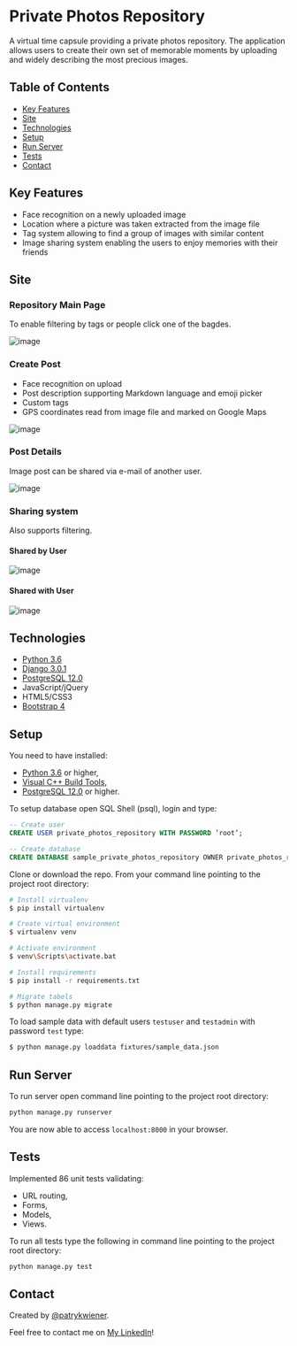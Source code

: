 # Private Photos Repository
A virtual time capsule providing a private photos repository. The application allows users to create their own set of memorable moments by uploading and widely describing the most precious images.

## Table of Contents
* [Key Features](#key-features)
* [Site](#site)
* [Technologies](#technologies)
* [Setup](#setup)
* [Run Server](#run-server)
* [Tests](#tests)
* [Contact](#contact)

## Key Features
* Face recognition on a newly uploaded image
* Location where a picture was taken extracted from the image file
* Tag system allowing to find a group of images with similar content
* Image sharing system enabling the users to enjoy memories with their friends

## Site
### Repository Main Page
To enable filtering by tags or people click one of the bagdes.

![image](https://user-images.githubusercontent.com/22658583/72931381-064ab180-3d5e-11ea-85c3-14593999179e.png)

### Create Post
* Face recognition on upload
* Post description supporting Markdown language and emoji picker
* Custom tags
* GPS coordinates read from image file and marked on Google Maps

![image](https://user-images.githubusercontent.com/22658583/72933827-d0f49280-3d62-11ea-9785-67a4ef3f2b72.png)

### Post Details
Image post can be shared via e-mail of another user.

![image](https://user-images.githubusercontent.com/22658583/72933663-74917300-3d62-11ea-9920-82b948f5ea07.png)

### Sharing system
Also supports filtering.

#### Shared by User

![image](https://user-images.githubusercontent.com/22658583/72934795-90961400-3d64-11ea-8e5f-fe599d3647ff.png)

#### Shared with User

![image](https://user-images.githubusercontent.com/22658583/72934719-6d6b6480-3d64-11ea-853a-c75781f24b4d.png)

## Technologies
* [Python 3.6](https://www.python.org/downloads/)
* [Django 3.0.1](https://www.djangoproject.com/)
* [PostgreSQL 12.0](https://www.postgresql.org/)
* JavaScript/jQuery
* HTML5/CSS3
* [Bootstrap 4](https://getbootstrap.com/)

## Setup
You need to have installed:
* [Python 3.6](https://www.python.org/downloads/) or higher,
* [Visual C++ Build Tools](https://visualstudio.microsoft.com/downloads/),
* [PostgreSQL 12.0](https://www.postgresql.org/) or higher.

To setup database open SQL Shell (psql), login and type:

```sql
-- Create user
CREATE USER private_photos_repository WITH PASSWORD ’root’;

-- Create database
CREATE DATABASE sample_private_photos_repository OWNER private_photos_repository;
```

Clone or download the repo. From your command line pointing to the project root directory:

```bash
# Install virtualenv
$ pip install virtualenv

# Create virtual environment
$ virtualenv venv

# Activate environment
$ venv\Scripts\activate.bat

# Install requirements
$ pip install -r requirements.txt

# Migrate tabels
$ python manage.py migrate
```

To load sample data with default users `testuser` and `testadmin` with password `test` type:
```bash
$ python manage.py loaddata fixtures/sample_data.json
```

## Run Server

To run server open command line pointing to the project root directory:

```bash
python manage.py runserver
```

You are now able to access `localhost:8000` in your browser.


## Tests

Implemented 86 unit tests validating:
* URL routing,
* Forms,
* Models,
* Views.

To run all tests type the following in command line pointing to the project root directory:

```bash
python manage.py test
```
## Contact
Created by [@patrykwiener](https://github.com/patrykwiener). 

Feel free to contact me on [My LinkedIn](https://www.linkedin.com/in/patryk-wiener-439074182/)!
